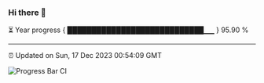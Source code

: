 ### Hi there 👋

⏳ Year progress { ████████████████████████████▁▁ } 95.90 %

---

⏰ Updated on Sun, 17 Dec 2023 00:54:09 GMT

![Progress Bar CI](https://github.com/liununu/liununu/workflows/Progress%20Bar%20CI/badge.svg)
